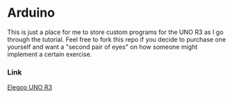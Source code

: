 # Arduino

This is just a place for me to store custom programs for the UNO R3 as I go through the tutorial. Feel free to fork this repo if you decide to purchase one yourself and want a "second pair of eyes" on how someone might implement a certain exercise.

### Link
[Elegoo UNO R3](https://www.elegoo.com/collections/uno-r3-starter-kits/products/elegoo-uno-most-complete-starter-kit)

